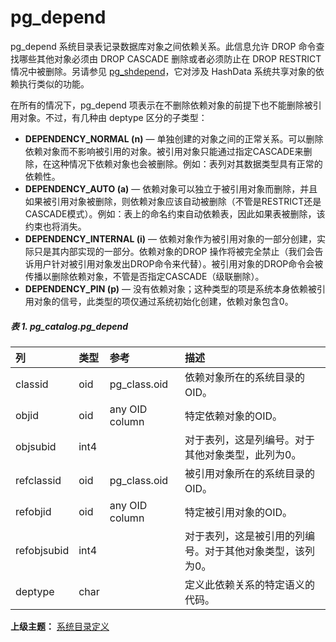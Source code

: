 # pg\_depend

pg\_depend 系统目录表记录数据库对象之间依赖关系。此信息允许 DROP 命令查找哪些其他对象必须由 DROP CASCADE 删除或者必须防止在 DROP RESTRICT 情况中被删除。另请参见 [pg\_shdepend](./pgshdepend.md)，它对涉及 HashData 系统共享对象的依赖执行类似的功能。

在所有的情况下，pg\_depend 项表示在不删除依赖对象的前提下也不能删除被引用对象。不过，有几种由 deptype 区分的子类型：

* **DEPENDENCY\_NORMAL \(n\)** — 单独创建的对象之间的正常关系。可以删除依赖对象而不影响被引用的对象。被引用对象只能通过指定CASCADE来删除，在这种情况下依赖对象也会被删除。例如：表列对其数据类型具有正常的依赖性。
* **DEPENDENCY\_AUTO \(a\)** — 依赖对象可以独立于被引用对象而删除，并且如果被引用对象被删除，则依赖对象应该自动被删除（不管是RESTRICT还是CASCADE模式）。例如：表上的命名约束自动依赖表，因此如果表被删除，该约束也将消失。
* **DEPENDENCY\_INTERNAL \(i\)** — 依赖对象作为被引用对象的一部分创建，实际只是其内部实现的一部分。依赖对象的DROP 操作将被完全禁止（我们会告诉用户针对被引用对象发出DROP命令来代替）。被引用对象的DROP命令会被传播以删除依赖对象，不管是否指定CASCADE（级联删除）。
* **DEPENDENCY\_PIN \(p\)** — 没有依赖对象；这种类型的项是系统本身依赖被引用对象的信号，此类型的项仅通过系统初始化创建，依赖对象包含0。

##### 表 1. pg\_catalog.pg\_depend

| 列 | 类型 | 参考 | 描述 |
| :--- | :--- | :--- | :--- |
| classid | oid | pg\_class.oid | 依赖对象所在的系统目录的OID。 |
| objid | oid | any OID column | 特定依赖对象的OID。 |
| objsubid | int4 |  | 对于表列，这是列编号。对于其他对象类型，此列为0。 |
| refclassid | oid | pg\_class.oid | 被引用对象所在的系统目录的OID。 |
| refobjid | oid | any OID column | 特定被引用对象的OID。 |
| refobjsubid | int4 |  | 对于表列，这是被引用的列编号。对于其他对象类型，该列为0。 |
| deptype | char |  | 定义此依赖关系的特定语义的代码。 |

**上级主题：** [系统目录定义](./README.md)
